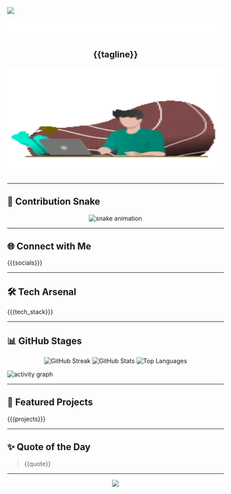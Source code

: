 <!-- Dynamic Stylish Profile -->

<!-- Top Wave -->
<img src="https://capsule-render.vercel.app/api?type=waving&color=gradient&height=100&section=header"/>

<p align="center">
  <img src="assets/typing.svg" alt="Typing SVG" />
</p>

<p align="center" style="font-size: 20px; font-weight: bold;">
   {{tagline}}
</p>

<p align="center">
  <img src="assets/banner.gif" alt="banner" width="100%" height="250">
</p>

---

## 🐍 Contribution Snake
<p align="center">
  <img src="https://raw.githubusercontent.com/{{username}}/{{username}}/output/github-contribution-grid-snake-dark.svg" alt="snake animation"/>
</p>

---

<!-- rest of template... -->
## 🌐 Connect with Me
{{{socials}}}

---

## 🛠️ Tech Arsenal
{{{tech_stack}}}

---

## 📊 GitHub Stages
<p align="center">
  <img
    src="https://github-readme-streak-stats.herokuapp.com?user={{username}}&theme=tokyonight&hide_border=true&border_radius=8&card_width=320"
    height="180"
    alt="GitHub Streak"
  />
  <img
    src="https://github-readme-stats.vercel.app/api?username={{username}}&show_icons=true&theme=tokyonight&hide_border=true&border_radius=8&card_width=320"
    height="180"
    alt="GitHub Stats"
  />
  <img
    src="https://github-readme-stats.vercel.app/api/top-langs/?username={{username}}&layout=compact&theme=tokyonight&hide_border=true&border_radius=8&card_width=320"
    height="180"
    alt="Top Languages"
  />
</p

<p align="center">
  <img src="https://github-readme-activity-graph.vercel.app/graph?username={{username}}&theme=tokyo-night" alt="activity graph"/>
</p>

---

## 🚀 Featured Projects
{{{projects}}}

---

## ✨ Quote of the Day
> {{quote}}

---

<p align="center">
  <img src="https://komarev.com/ghpvc/?username={{username}}&style=flat-square&color=blue"/>
</p>
